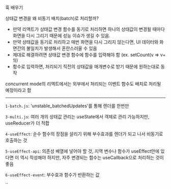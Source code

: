 훅 배우기

상태값 변경을 왜 비동기 배치(batch)로 처리할까?

- 만약 리액트가 상태값 변경 함수를 동기로 처리하면 하나의 상태값이 변경될 때마다 화면을 다시 그리기 때문에 성능 이슈가 생길 수 있음.
- 만약 상태값을 동기로 처리하고 매번 화면을 다시 그리지 않는다면, UI 데이터와 화면간의 불일치가 발생해서 혼란스러울 수 있음
- 제대로 해결하려면 상태값 변경 함수에 함수를 입력해야 함 (ex. setCount(v => v+ 1))
- 함수로 입력하면, 처리되기 직전의 상태값을 매개변수로 받기 때문에 원하는대로 동작

concurrent mode의 리액트에서는 외부에서 처리되는 이벤트 함수도 배치로 처리될 예정이라고 함

---

`1-batch.js`: 'unstable_batchedUpdates'를 통해 렌더를 한번만

`3-multi.js`: 여러 개의 상태값 관리는 useState에서 객체로 관리 가능하지만, useReducer가 더 적합

`4-useEffect`: 순수 함수의 장점을 살리기 위해 부수효과를 렌더가 되고 나서 비동기로 호출하는 것

`5-useEffect-api`: 의존성 배열에 넣어야 할 것, 지역 변수나 함수가 useEffect안에 있다면 이 역시 작성해야 하지만, 자주 변경되는 함수는 useCallback으로 처리하는 것이 좋음

`6-useEffect-event`: 부수효과 함수가 반환하는 값

``
